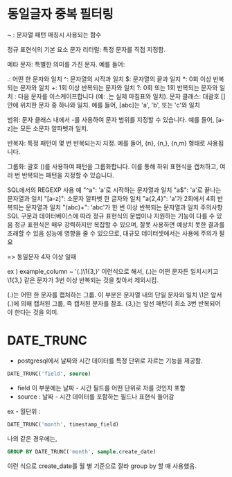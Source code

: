 # 동일글자 중복 필터링
~ : 문자열 패턴 매칭시 사용되는 함수

정규 표현식의 기본 요소
문자 리터럴: 특정 문자를 직접 지정함.

메타 문자: 특별한 의미를 가진 문자. 예를 들어:

.: 어떤 한 문자와 일치
^: 문자열의 시작과 일치
$: 문자열의 끝과 일치
*: 0회 이상 반복되는 문자와 일치
+: 1회 이상 반복되는 문자와 일치
?: 0회 또는 1회 반복되는 문자와 일치
\: 다음 문자를 이스케이프합니다 (예: \.는 실제 마침표와 일치).
문자 클래스: 대괄호 [] 안에 위치한 문자 중 하나와 일치. 예를 들어, [abc]는 'a', 'b', 또는 'c'와 일치

범위: 문자 클래스 내에서 -를 사용하여 문자 범위를 지정할 수 있습니다. 예를 들어, [a-z]는 모든 소문자 알파벳과 일치.

반복자: 특정 패턴이 몇 번 반복되는지 지정. 예를 들어, {n}, {n,}, {n,m} 형태로 사용됩니다.

그룹화: 괄호 ()를 사용하여 패턴을 그룹화합니다. 이를 통해 하위 표현식을 캡처하고, 여러 번 반복되는 패턴을 지정할 수 있습니다.

SQL에서의 REGEXP 사용 예
"^a": 'a'로 시작하는 문자열과 일치
"a$": 'a'로 끝나는 문자열과 일치
"[a-z]": 소문자 알파벳 한 글자와 일치
"a{2,4}": 'a'가 2회에서 4회 반복되는 문자열과 일치
"(abc)+": 'abc'가 한 번 이상 반복되는 문자열과 일치
주의사항
SQL 구문과 데이터베이스에 따라 정규 표현식의 문법이나 지원하는 기능이 다를 수 있음
정규 표현식은 매우 강력하지만 복잡할 수 있으며, 잘못 사용하면 예상치 못한 결과를 초래할 수 있음
성능에 영향을 줄 수 있으므로, 대규모 데이터셋에서는 사용에 주의가 필요

=> 동일문자 4자 이상 일때

ex ) example_column ~ '(.)\\1{3,}' 
이런식으로 해서, (.)는 어떤 문자든 일치시키고 \\1{3,} 같은 문자가 3번 이상 반복되는 것을 찾아서 제외시킴.

(.)는 어떤 한 문자를 캡처하는 그룹. 이 부분은 문자열 내의 단일 문자와 일치
\\1은 앞서 (.)에 의해 캡처된 그룹, 즉 캡처된 문자를 참조.
{3,}는 앞선 패턴이 최소 3번 반복되어야 한다는 것을 의미.

# DATE_TRUNC

- postgresql에서 날짜와 시간 데이터를 특정 단위로 자르는 기능을 제공함.

```sql
DATE_TRUNC('field', source)
```

- field 이 부분에는 날짜 - 시간 필드를 어떤 단위로 자를 것인지 포함
- source : 날짜 - 시간 데이터를 포함하는 필드나 표현식 들어감

ex - 월단위 :

```sql
DATE_TRUNC('month', timestamp_field)
```

나의 같은 경우에는, 

```sql
GROUP BY DATE_TRUNC('month', sample.create_date)
```
이런 식으로 create_date를 월 별 기준으로 잘라 group by 할 때 사용했음. 